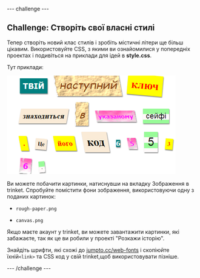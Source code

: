 \--- challenge \---

## Challenge: Створіть свої власні стилі

Тепер створіть новий клас стилів і зробіть містичні літери ще більш цікавим. Використовуйте CSS, з якими ви ознайомилися у попередніх проектах і подивіться на приклади для ідей в **style.css**.

Тут приклади:

![screenshot](images/letter-fonts-challenge3.png)

Ви можете побачити картинки, натиснувши на вкладку Зображення в trinket. Спробуйте помістити фони зображення, використовуючи одну з поданих картинок:

+ `rough-paper.png`

+ `canvas.png`

Якщо маєте акаунт у trinket, ви можете завантажити картинки, які забажаєте, так як це ви робили у проекті "Розкажи історію".

Знайдіть шрифти, які схожі до <a href="http://jumpto.cc/web-fonts" target="_blank">jumpto.cc/web-fonts</a> і скопіюйте їхній`<link>` та CSS код у свій trinket,щоб використовувати пізніше.

\--- /challenge \---